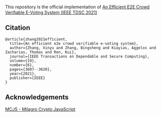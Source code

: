 
This repository is the official implementation of [An Eﬀicient E2E Crowd Verifiable E-Voting System (IEEE TDSC 2021)](https://ieeexplore.ieee.org/document/9512489)

## Citation

```
@article{zhang2021efficient,
  title={An efficient e2e crowd verifiable e-voting system},
  author={Zhang, Xinyu and Zhang, Bingsheng and Kiayias, Aggelos and Zacharias, Thomas and Ren, Kui},
  journal={IEEE Transactions on Dependable and Secure Computing},
  volume={19},
  number={6},
  pages={3607--3620},
  year={2021},
  publisher={IEEE}
}
```

## Acknowledgements

[MCJS - Milagro Crypto JavaScript](https://github.com/apache/incubator-milagro-crypto-js)
